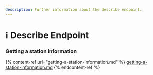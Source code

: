 ```yaml
---
description: Further information about the describe endpoint.
---
```


# ℹ️ Describe Endpoint

### Getting a station information

{% content-ref url="getting-a-station-information.md" %}
[getting-a-station-information.md](getting-a-station-information.md)
{% endcontent-ref %}